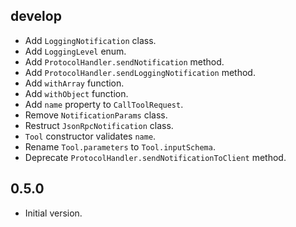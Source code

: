## develop

- Add `LoggingNotification` class.
- Add `LoggingLevel` enum.
- Add `ProtocolHandler.sendNotification` method.
- Add `ProtocolHandler.sendLoggingNotification` method.
- Add `withArray` function.
- Add `withObject` function.
- Add `name` property to `CallToolRequest`.
- Remove `NotificationParams` class.
- Restruct `JsonRpcNotification` class.
- `Tool` constructor validates `name`.
- Rename `Tool.parameters` to `Tool.inputSchema`.
- Deprecate `ProtocolHandler.sendNotificationToClient` method.

## 0.5.0

- Initial version.
